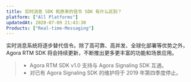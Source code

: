 ```yaml
---
title: 实时消息 SDK 和原来的信令 SDK 有什么区别？
platform: ["All Platforms"]
updatedAt: 2020-07-09 21:43:30
Products: ["Real-time-Messaging"]
---
```

实时消息系统将逐步替代信令。除了高可靠、高并发、全球化部署等优势之外，Agora RTM SDK 将会持续更新，不断推出更多更丰富的功能和场景应用。

> - Agora RTM SDK  v1.0 支持与 Agora Signaling SDK 互通。
> - 对已有 Agora Signaling SDK 的维护将于 2019 年第四季度停止。
